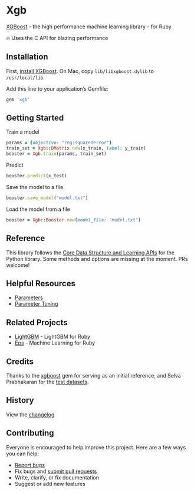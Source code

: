 # Xgb

[XGBoost](https://github.com/dmlc/xgboost) - the high performance machine learning library - for Ruby

:fire: Uses the C API for blazing performance

## Installation

First, [install XGBoost](https://xgboost.readthedocs.io/en/latest/build.html). On Mac, copy `lib/libxgboost.dylib` to `/usr/local/lib`.

Add this line to your application’s Gemfile:

```ruby
gem 'xgb'
```

## Getting Started

Train a model

```ruby
params = {objective: "reg:squarederror"}
train_set = Xgb::DMatrix.new(x_train, label: y_train)
booster = Xgb.train(params, train_set)
```

Predict

```ruby
booster.predict(x_test)
```

Save the model to a file

```ruby
booster.save_model("model.txt")
```

Load the model from a file

```ruby
booster = Xgb::Booster.new(model_file: "model.txt")
```

## Reference

This library follows the [Core Data Structure and Learning APIs](https://xgboost.readthedocs.io/en/latest/python/python_api.html) for the Python library. Some methods and options are missing at the moment. PRs welcome!

## Helpful Resources

- [Parameters](https://xgboost.readthedocs.io/en/latest/parameter.html)
- [Parameter Tuning](https://xgboost.readthedocs.io/en/latest/tutorials/param_tuning.html)

## Related Projects

- [LightGBM](https://github.com/ankane/lightgbm) - LightGBM for Ruby
- [Eps](https://github.com/ankane/eps) - Machine Learning for Ruby

## Credits

Thanks to the [xgboost](https://github.com/PairOnAir/xgboost-ruby) gem for serving as an initial reference, and Selva Prabhakaran for the [test datasets](https://github.com/selva86/datasets).

## History

View the [changelog](https://github.com/ankane/xgb/blob/master/CHANGELOG.md)

## Contributing

Everyone is encouraged to help improve this project. Here are a few ways you can help:

- [Report bugs](https://github.com/ankane/xgb/issues)
- Fix bugs and [submit pull requests](https://github.com/ankane/xgb/pulls)
- Write, clarify, or fix documentation
- Suggest or add new features
